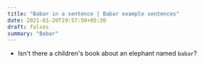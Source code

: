 ```yaml
---
title: "Babar in a sentence | Babar example sentences"
date: 2021-01-20T19:57:50+05:30
draft: falses
summary: "Babar"
---
```

- Isn't there a children's book about an elephant named `babar`?
                 
